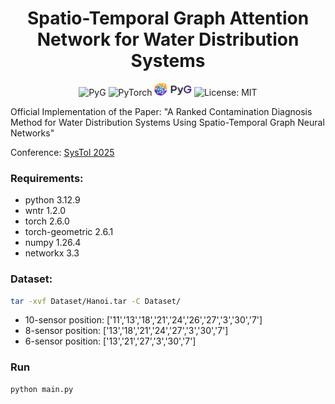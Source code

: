 <div align="center">

# Spatio-Temporal Graph Attention Network for Water Distribution Systems

<img height=20 alt="PyG" src="https://img.shields.io/badge/python-3670A0?style=for-the-badge&logo=python&logoColor=ffdd54"></a>
<img alt="PyTorch" src="https://img.shields.io/badge/PyTorch-ee4c2c?logo=pytorch&logoColor=white"></a>
<img height=20 alt="PyG" src="https://raw.githubusercontent.com/pyg-team/pyg_sphinx_theme/master/pyg_sphinx_theme/static/img/pyg_logo_text.svg?sanitize=true"></a>
<img alt="License: MIT" src="https://img.shields.io/badge/License-MIT-yellow.svg"></a>

</div>

Official Implementation of the Paper:
"A Ranked Contamination Diagnosis Method for Water Distribution Systems Using Spatio-Temporal Graph Neural Networks"

Conference: [SysTol 2025](https://www.kios.ucy.ac.cy/systol25/)

### Requirements:
- python 3.12.9
- wntr 1.2.0
- torch 2.6.0
- torch-geometric 2.6.1
- numpy 1.26.4
- networkx 3.3

### Dataset:
```bash
tar -xvf Dataset/Hanoi.tar -C Dataset/
```
- 10-sensor position: ['11','13','18','21','24','26','27','3','30','7']
- 8-sensor position: ['13','18','21','24','27','3','30','7']
- 6-sensor position: ['13','21','27','3','30','7']

### Run
```bash
python main.py
```